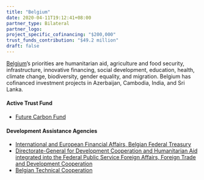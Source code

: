 ```yaml
---
title: "Belgium"
date: 2020-04-11T19:12:41+08:00
partner_type: Bilateral
partner_logo:
project_specific_cofinancing: "$200,000"
trust_funds_contribution: "$49.2 million"
draft: false
---
```

[Belgium](https://www.adb.org/publications/belgium-fact-sheet)’s priorities are humanitarian aid, agriculture and food security, infrastructure, innovative financing, social development, education, health, climate change, biodiversity, gender equality, and migration. Belgium has cofinanced investment projects in Azerbaijan, Cambodia, India, and Sri Lanka. 

#### Active Trust Fund 

* [Future Carbon Fund](./modalities/trust-funds/multi-partner-trust-funds/#fcf) 

#### Development Assistance Agencies 

* [International and European Financial Affairs, Belgian Federal Treasury](https://finance.belgium.be/en/IEFA) 
* [Directorate-General for Development Cooperation and Humanitarian Aid integrated into the Federal Public Service Foreign Affairs, Foreign Trade and Development Cooperation](https://diplomatie.belgium.be/en/policy/development_cooperation/who_we_are/our_organisation/dgd) 
* [Belgian Technical Cooperation](https://www.enabel.be/) 
